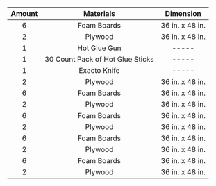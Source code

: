 | Amount | Materials | Dimension |
|    :----:   |    :----:   |    :----:   |
| 6 | Foam Boards | 36 in. x 48 in. |
| 2 | Plywood | 36 in. x 48 in. |
| 1 | Hot Glue Gun | ----- |
| 1 | 30 Count Pack of Hot Glue Sticks | ----- |
| 1 | Exacto Knife | ----- |
| 2 | Plywood | 36 in. x 48 in. |
| 6 | Foam Boards | 36 in. x 48 in. |
| 2 | Plywood | 36 in. x 48 in. |
| 6 | Foam Boards | 36 in. x 48 in. |
| 2 | Plywood | 36 in. x 48 in. |
| 6 | Foam Boards | 36 in. x 48 in. |
| 2 | Plywood | 36 in. x 48 in. |
| 6 | Foam Boards | 36 in. x 48 in. |
| 2 | Plywood | 36 in. x 48 in. |
